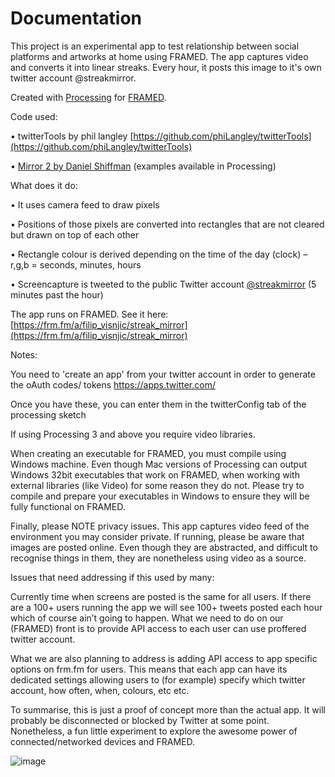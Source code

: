 Documentation
==========

This project is an experimental app to test relationship between social platforms and artworks at home using FRAMED. The app captures video and converts it into linear streaks. Every hour, it posts this image to it's own twitter account @streakmirror.

Created with [Processing](http://processing.org) for [FRAMED](http://frm.fm).

Code used:

• twitterTools by phil langley [https://github.com/phiLangley/twitterTools](https://github.com/phiLangley/twitterTools)

• [Mirror 2 by Daniel Shiffman](https://github.com/processing/processing-video/blob/master/examples/Capture/Mirror2/Mirror2.pde) (examples available in Processing)

What does it do:

• It uses camera feed to draw pixels

• Positions of those pixels are converted into rectangles that are not cleared but drawn on top of each other

• Rectangle colour is derived depending on the time of the day (clock) – r,g,b = seconds, minutes, hours

• Screencapture is tweeted to the public Twitter account [@streakmirror](https://twitter.com/streakmirror) (5 minutes past the hour)

The app runs on FRAMED.
See it here: [https://frm.fm/a/filip_visnjic/streak_mirror](https://frm.fm/a/filip_visnjic/streak_mirror)


Notes:

You need to 'create an app' from your twitter account in order to generate the oAuth codes/ tokens https://apps.twitter.com/

Once you have these, you can enter them in the twitterConfig tab of the processing sketch

If using Processing 3 and above you require video libraries.

When creating an executable for FRAMED, you must compile using Windows machine. Even though Mac versions of Processing can output Windows 32bit executables that work on FRAMED, when working with external libraries (like Video) for some reason they do not. Please try to compile and prepare your executables in Windows to ensure they will be fully functional on FRAMED.

Finally, please NOTE privacy issues. This app captures video feed of the environment you may consider private. If running, please be aware that images are posted online. Even though they are abstracted, and difficult to recognise things in them, they are nonetheless using video as a source.

Issues that need addressing if this used by many:

Currently time when screens are posted is the same for all users. If there are a 100+ users running the app we will see 100+ tweets posted each hour which of course ain’t going to happen. What we need to do on our (FRAMED) front is to provide API access to each user can use proffered twitter account.

What we are also planning to address is adding API access to app specific options on frm.fm for users. This means that each app can have its dedicated settings allowing users to (for example) specify which twitter account, how often, when, colours, etc etc.

To summarise, this is just a proof of concept more than the actual app. It will probably be disconnected or blocked by Twitter at some point. Nonetheless, a fun little experiment to explore the awesome power of connected/networked devices and FRAMED.

![image](https://scontent-lhr3-1.cdninstagram.com/hphotos-xpf1/t51.2885-15/e35/1172995_527770224068478_1851576781_n.jpg
)